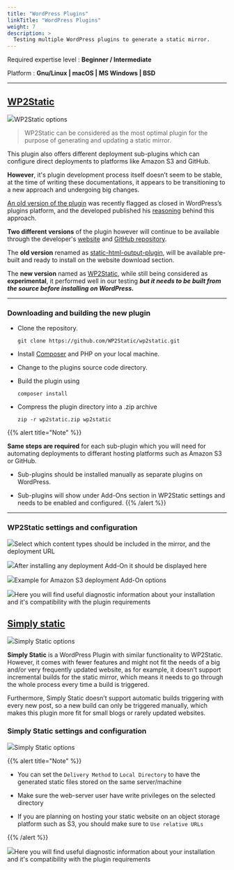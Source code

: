 ```yaml
---
title: "WordPress Plugins"
linkTitle: "WordPress Plugins"
weight: 7
description: >
  Testing multiple WordPress plugins to generate a static mirror.
---
```


Required expertise level : **Beginner / Intermediate**

Platform : **Gnu/Linux | macOS | MS Windows | BSD**

-----

## [WP2Static](https://github.com/WP2Static)

![](/images/wp2static/1.png)WP2Static options

>WP2Static can be considered as the most optimal plugin for the purpose of generating and updating a static mirror.

This plugin also offers different deployment sub-plugins which can configure direct deployments to platforms like Amazon S3 and GitHub.

**However**, it's plugin development process itself doesn’t seem to be stable, at the time of writing these documentations, it appears to be transitioning to a new approach and undergoing big changes.

[An old version of the plugin](https://wordpress.org/plugins/static-html-output-plugin/) was recently flagged as closed in WordPress’s plugins platform, and the developed published his [reasoning](https://staticword.press/t/removal-of-wp2static-from-wordpress-org/159) behind this approach.

**Two different versions** of the plugin however will continue to be available through the developer's [website](https://wp2static.com/) and [GitHub repository](https://github.com/WP2Static).

The **old version** renamed as [static-html-output-plugin](https://github.com/WP2Static/static-html-output-plugin), will be available pre-built and ready to install on the website download section.

The **new version** named as [WP2Static](https://github.com/WP2Static/wp2static), while still being considered as **experimental**, it performed well in our testing **_but it needs to be built from the source before installing on WordPress._**

----

### Downloading and building the new plugin

- Clone the repository.

    `git clone https://github.com/WP2Static/wp2static.git`

- Install [Composer](https://getcomposer.org/) and PHP on your local machine.

- Change to the plugins source code directory.

- Build the plugin using

    `composer install`

- Compress the plugin directory into a .zip archive

    `zip -r wp2static.zip wp2static`

{{% alert title="Note" %}}

**Same steps are required** for each sub-plugin which you will need for automating deployments to differant hosting platforms such as Amazon S3 or GitHub.

- Sub-plugins should be installed manually as separate plugins on WordPress.

- Sub-plugins will show under Add-Ons section in WP2Static settings and needs to be enabled and configured.
{{% /alert %}}

----

### WP2Static settings and configuration

![](/images/wp2static/2.png)Select which content types should be included in the mirror, and the deployment URL

![](/images/wp2static/3.png)After installing any deployment Add-On it should be displayed here

![](/images/wp2static/4.png)Example for Amazon S3 deployment Add-On options

![](/images/wp2static/5.png)Here you will find useful diagnostic information about your installation and it's compatibility with the plugin requirements


## [Simply static](https://wordpress.org/plugins/simply-static/)

![](/images/simplystatic/1.png)Simply Static options

**Simply Static** is a WordPress Plugin with similar functionality to WP2Static. However, it comes with fewer features and might not fit the needs of a big and/or very frequently updated website, as for example, it doesn’t support incremental builds for the static mirror, which means it needs to go through the whole process every time a build is triggered.

Furthermore, Simply Static doesn’t support automatic builds triggering with every new post, so a new build can only be triggered manually, which makes this plugin more fit for small blogs or rarely updated websites.

### Simply Static settings and configuration

![](/images/simplystatic/2.png)Simply Static options

{{% alert title="Note" %}}

- You can set the `Delivery Method` to `Local Directory` to have the generated static files stored on the same server/machine

- Make sure the web-server user have write privileges on the selected directory

- If you are planning on hosting your static website on an object storage platform such as S3, you should make sure to `Use relative URLs`

{{% /alert %}}

![](/images/simplystatic/3.png)Here you will find useful diagnostic information about your installation and it's compatibility with the plugin requirements